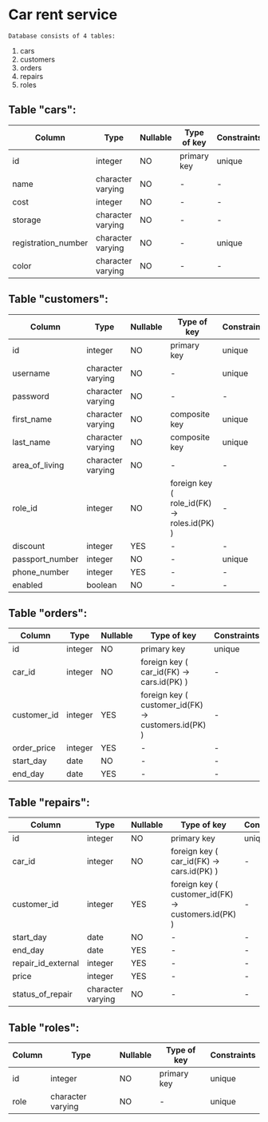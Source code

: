 Car rent service
================

	Database consists of 4 tables:
1. cars
2. customers
3. orders
4. repairs
5. roles


Table "cars":
--------------

Column | Type | Nullable | Type of key | Constraints 
--- | --- | --- | --- | ---
id | integer |  NO | primary key | unique
name | character varying |  NO |  - |  -
cost | integer |  NO |  - |  -
storage | character varying |  NO |  - |  -
registration_number | character varying | NO | - |  unique
color | character varying | NO | - |  -



Table "customers":
--------------

Column | Type | Nullable | Type of key | Constraints 
--- | --- | --- | --- | ---
id | integer |  NO |  primary key |  unique 
username | character varying |  NO |  - |  unique 
password | character varying |  NO |  - |  - 
first_name | character varying |  NO |  composite key |  unique 
last_name | character varying |  NO |  composite key |  unique 
area_of_living | character varying |  NO |  - |  - 
role_id | integer |  NO | foreign key ( role_id(FK) -> roles.id(PK) )|  - 
discount | integer |  YES |  - |  - 
passport_number | integer |  NO |  - |  unique 
phone_number | integer |  YES |  - |  - 
enabled | boolean |  NO |  - |  - 



Table "orders":
--------------

Column | Type | Nullable | Type of key | Constraints 
--- | --- | --- | --- | ---
id | integer |  NO |  primary key |  unique 
car_id | integer |  NO |  foreign key ( car_id(FK) -> cars.id(PK) ) |  - 
customer_id | integer | YES| foreign key ( customer_id(FK) -> customers.id(PK) ) |  - 
order_price | integer | YES| - |  - 
start_day | date |  NO |  - |  - 
end_day | date |  YES |  - |  - 



Table "repairs":
--------------

Column | Type | Nullable | Type of key | Constraints 
--- | --- | --- | --- | ---
id | integer |  NO |  primary key |  unique 
car_id | integer |  NO |  foreign key ( car_id(FK) -> cars.id(PK) ) |  - 
customer_id | integer | YES | foreign key ( customer_id(FK) -> customers.id(PK) ) |  - 
start_day | date |  NO |  - |  - 
end_day | date |  YES |  - |  - 
repair_id_external | integer | YES | - | -
price | integer | YES | - | -
status_of_repair | character varying | NO | - | -



Table "roles":
--------------

Column | Type | Nullable | Type of key | Constraints 
--- | --- | --- | --- | ---
id | integer |  NO |  primary key |  unique 
role | character varying | NO | - |  unique
